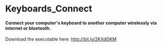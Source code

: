 # Keyboards_Connect
#### Connect your computer's keyboard to another computer wirelessly via internet or bluetooth.

Download the executable here: http://bit.ly/2KXdGKM
